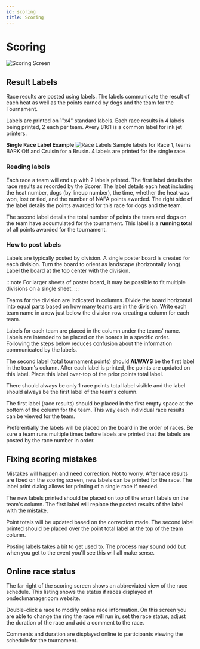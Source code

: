 ```yaml
---
id: scoring
title: Scoring
---
```


# Scoring

![Scoring Screen](/img/scoring-screen.png)

## Result Labels

Race results are posted using labels. The labels communicate the result of each heat as well as the points earned by dogs and the team for the Tournament.

Labels are printed on 1"x4" standard labels. Each race results in 4 labels being printed, 2 each per team. Avery 8161 is a common label for ink jet printers.

**Single Race Label Example**
![Race Labels](/img/single-race-labels.png)
Sample labels for Race 1, teams BARK Off and Cruisin for a Brusin. 4 labels are printed for the single race.

### Reading labels

Each race a team will end up with 2 labels printed. The first label details the race results as recorded by the Scorer. The label details each heat including the heat number, dogs (by lineup number), the time, whether the heat was won, lost or tied, and the number of NAFA points awarded. The right side of the label details the points awarded for this race for dogs and the team.

The second label details the total number of points the team and dogs on the team have accumulated for the tournament. This label is a **running total** of all points awarded for the tournament.

### How to post labels

Labels are typically posted by division. A single poster board is created for each division. Turn the board to orient as landscape (horizontally long). Label the board at the top center with the division.

:::note
For larger sheets of poster board, it may be possible to fit multiple divisions on a single sheet.
:::

Teams for the division are indicated in columns. Divide the board horizontal into equal parts based on how many teams are in the division. Write each team name in a row just below the division row creating a column for each team.

Labels for each team are placed in the column under the teams' name. Labels are intended to be placed on the boards in a specific order. Following the steps below reduces confusion about the information communicated by the labels.

The second label (total tournament points) should **ALWAYS** be the first label in the team's column. After each label is printed, the points are updated on this label. Place this label over-top of the prior points total label. 

There should always be only 1 race points total label visible and the label should always be the first label of the team's column.

The first label (race results) should be placed in the first empty space at the bottom of the column for the team. This way each individual race results can be viewed for the team.

Preferentially the labels will be placed on the board in the order of races. Be sure a team runs multiple times before labels are printed that the labels are posted by the race number in order.

## Fixing scoring mistakes

Mistakes will happen and need correction. Not to worry. After race results are fixed on the scoring screen, new labels can be printed for the race. The label print dialog allows for printing of a single race if needed.

The new labels printed should be placed on top of the errant labels on the team's column. The first label will replace the posted results of the label with the mistake.

Point totals will be updated based on the correction made. The second label printed should be placed over the point total label at the top of the team column.

Posting labels takes a bit to get used to. The process may sound odd but when you get to the event you'll see this will all make sense.

## Online race status

The far right of the scoring screen shows an abbreviated view of the race schedule. This listing shows the status if races displayed at ondeckmanager.com website.

Double-click a race to modify online race information. On this screen you are able to change the ring the race will run in, set the race status, adjust the duration of the race and add a comment to the race.

Comments and duration are displayed online to participants viewing the schedule for the tournament.